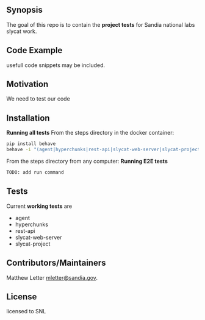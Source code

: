 ## Synopsis

The goal of this repo is to contain the **project tests** for Sandia national labs slycat work.

## Code Example

usefull code snippets may be included.

## Motivation

We need to test our code

## Installation

**Running all tests**
From the steps directory in the docker container:
```bash
pip install behave
behave -i "(agent|hyperchunks|rest-api|slycat-web-server|slycat-project)"
```
From the steps directory from any computer:
**Running E2E tests**
```bash
TODO: add run command
```

## Tests

Current **working tests** are
- agent
- hyperchunks
- rest-api
- slycat-web-server
- slycat-project

## Contributors/Maintainers 

Matthew Letter mletter@sandia.gov.

## License

licensed to SNL
